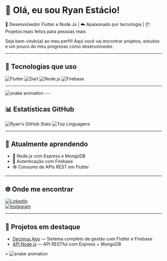 # 👋 Olá, eu sou Ryan Estácio!

🎯 Desenvolvedor Flutter e Node.Js | ☁️ Apaixonado por tecnologia | 📦 Projetos reais feitos para pessoas reais

Seja bem-vindo(a) ao meu perfil! Aqui você vai encontrar projetos, estudos e um pouco do meu progresso como desenvolvedor.

---

## 🚀 Tecnologias que uso
![Flutter](https://img.shields.io/badge/Flutter-02569B?style=for-the-badge&logo=flutter&logoColor=white)
![Dart](https://img.shields.io/badge/Dart-0175C2?style=for-the-badge&logo=dart&logoColor=white)
![Node.js](https://img.shields.io/badge/Node.js-339933?style=for-the-badge&logo=nodedotjs&logoColor=white)
![Firebase](https://img.shields.io/badge/Firebase-FFCA28?style=for-the-badge&logo=firebase&logoColor=white)

---
<picture>
  <source media="(prefers-color-scheme: dark)" srcset="https://raw.githubusercontent.com/ryannestacio/ryannestacio/output/github-contribution-grid-snake-dark.svg" />
  <img alt="snake animation" src="https://raw.githubusercontent.com/ryannestacio/ryannestacio/output/github-contribution-grid-snake.svg" />
</picture>
---

## 📊 Estatísticas GitHub
![Ryan's GitHub Stats](https://github-readme-stats.vercel.app/api?username=ryannestacio&show_icons=true&theme=tokyonight)
![Top Linguagens](https://github-readme-stats.vercel.app/api/top-langs/?username=ryannestacio&layout=compact&theme=tokyonight)

---

## 🧠 Atualmente aprendendo
- 🧩 Node.js com Express e MongoDB
- 🔐 Autenticação com Firebase
- 🕸️ Consumo de APIs REST em Flutter

---

## 🌐 Onde me encontrar
[![LinkedIn](https://img.shields.io/badge/LinkedIn-blue?style=for-the-badge&logo=linkedin)](https://www.linkedin.com/in/restacio)  
[![Instagram](https://img.shields.io/badge/Instagram-purple?style=for-the-badge&logo=instagram)](https://www.instagram.com/ryannestacio)

---

## 📌 Projetos em destaque
- [Decimus App](https://github.com/ryannestacio/decimus-app) — Sistema completo de gestão com Flutter e Firebase
- [API Node.js](https://github.com/ryannestacio/api-decimus) — API RESTful com Express + MongoDB

<<picture>
  <source media="(prefers-color-scheme: dark)" srcset="https://raw.githubusercontent.com/ryannestacio/ryannestacio/output/github-contribution-grid-snake-dark.svg" />
  <img alt="snake animation" src="https://raw.githubusercontent.com/ryannestacio/ryannestacio/output/github-contribution-grid-snake.svg" />
</picture>





